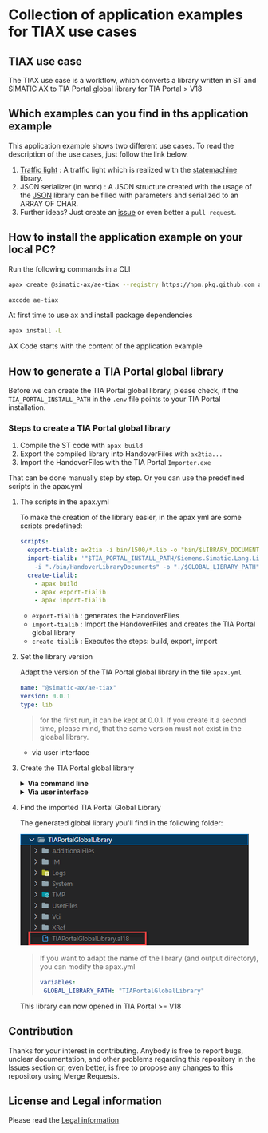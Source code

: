 # Collection of application examples for TIAX use cases

## TIAX use case

The TIAX use case is a workflow, which converts a library written in ST and SIMATIC AX to TIA Portal global library for TIA Portal > V18

## Which examples can you find in ths application example

This application example shows two different use cases. To read the description of the use cases, just follow the link below.

1. [Traffic light](./docs/TrafficLight.md) : A traffic light which is realized with the [statemachine](https://github.com/simatic-ax/statemachine) library.
1. JSON serializer (in work) : A JSON structure created with the usage of the [JSON](https://github.com/simatic-ax/json) library can be filled with parameters and serialized to an ARRAY OF CHAR.
1. Further ideas? Just create an [issue](https://github.com/simatic-ax/ae-tiax/issues/new?assignees=&labels=&template=feature_request.md&title=) or even better a `pull request`.

## How to install the application example on your local PC?

Run the following commands in a CLI

```sh
apax create @simatic-ax/ae-tiax --registry https://npm.pkg.github.com ae-tiax
```

```sh
axcode ae-tiax 
```

At first time to use ax and install package dependencies

```sh
apax install -L
```

AX Code starts with the content of the application example

## How to generate a TIA Portal global library

Before we can create the TIA Portal global library, please check, if the `TIA_PORTAL_INSTALL_PATH` in the `.env` file points to your TIA Portal installation.

### Steps to create a TIA Portal global library

1. Compile the ST code with `apax build`
1. Export the compiled library into HandoverFiles with `ax2tia...`
1. Import the HandoverFiles with the TIA Portal `Importer.exe`

That can be done manually step by step. Or you can use the predefined scripts in the apax.yml

1. The scripts in the apax.yml

    To make the creation of the library easier, in the apax yml are some scripts predefined:

    ```yml
    scripts:
      export-tialib: ax2tia -i bin/1500/*.lib -o "bin/$LIBRARY_DOCUMENTS_FOLDER"
      import-tialib: '"$TIA_PORTAL_INSTALL_PATH/Siemens.Simatic.Lang.Library.Importer.exe"
        -i "./bin/HandoverLibraryDocuments" -o "./$GLOBAL_LIBRARY_PATH" -u'
      create-tialib:
        - apax build
        - apax export-tialib
        - apax import-tialib
    ```

    - `export-tialib` : generates the HandoverFiles
    - `import-tialib` : Import the HandoverFiles and creates the TIA Portal global library
    - `create-tialib` : Executes the steps: build, export, import

1. Set the library version

    Adapt the version of the TIA Portal global library in the file `apax.yml`

    ```yml
    name: "@simatic-ax/ae-tiax"
    version: 0.0.1
    type: lib
    ```

    > for the first run, it can be kept at 0.0.1. If you create it a second time, please mind, that the same version must not exist in the gloabal library.

    - via user interface

1. Create the TIA Portal global library

    <details>
    <summary><b>Via command line</b></summary>

    1. just call the apax script `create-tialib` via command line

        ```bash
        apax create-tialib
        ```

    1. wait until the import process is finished

        ![finished](docs/images/import%20finished.gif)

    </details>

    <details>
    <summary><b>Via user interface</b></summary>

    1. click on

        ![run script](docs/images/runscript.gif)

    1. select

        ![select](docs/images/select_tialib.gif)

    1. wait until the import process is finished

    </details>

1. Find the imported TIA Portal Global Library

    The generated global library you'll find in the following folder:

    ![output](docs/images/globallib.gif)

    > If you want to adapt the name of the library (and output directory), you can modify the apax.yml
    >
    >```yml
    >variables:
    >  GLOBAL_LIBRARY_PATH: "TIAPortalGlobalLibrary"
    >```

    This library can now opened in TIA Portal >= V18

## Contribution

Thanks for your interest in contributing. Anybody is free to report bugs, unclear documentation, and other problems regarding this repository in the Issues section or, even better, is free to propose any changes to this repository using Merge Requests.

## License and Legal information

Please read the [Legal information](LICENSE.md)
